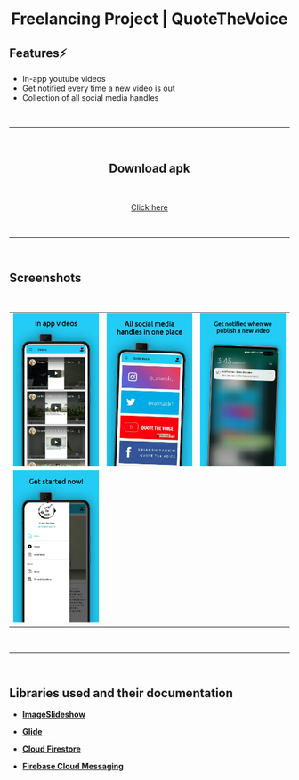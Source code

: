 <div align="center">
        
# Freelancing Project | QuoteTheVoice

</div>

<div align="left">

## Features⚡️

* In-app youtube videos
* Get notified every time a new video is out
* Collection of all social media handles

<br>
<hr>
<br>

</div>
<div align="center">

## Download apk
<br>

[Click here](https://github.com/shashi-kant10/quotethevoice/raw/master/apk/QTV.apk)

<br>
<hr>
<br>

</div>
<div align="left">

## Screenshots
<br>

<table>
    <tr>
        <td><img src = "/screenshots/screenshot1.png" ></td>
        <td><img src = "/screenshots/screenshot2.png" ></td>
        <td><img src = "/screenshots/screenshot3.png" ></td>
    </tr>
    <tr>
        <td><img src = "/screenshots/screenshot4.png" ></td>
    </tr>
</table>    

<br>
<hr>
<br>

## Libraries used and their documentation

- [**ImageSlideshow**](https://github.com/denzcoskun/ImageSlideshow)

- [**Glide**](https://github.com/bumptech/glide)

- [**Cloud Firestore**](https://firebase.google.com/docs/firestore/quickstart)

- [**Firebase Cloud Messaging**](https://firebase.google.com/docs/cloud-messaging)
